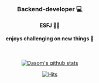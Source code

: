 
<div align=center>


### Backend-developer 💻

#### ESFJ 🙌🏻

#### enjoys challenging on new things 👀
<br>

[![Dasom's github stats](https://github-readme-stats.vercel.app/api?username=DasomJung24&theme=dark&show_icons=true)](https://github.com/anuraghazra/github-readme-stats)



[![Hits](https://hits.seeyoufarm.com/api/count/incr/badge.svg?url=https%3A%2F%2Fgithub.com%2FDasomJung24&count_bg=%2379C83D&title_bg=%23555555&icon=&icon_color=%23E7E7E7&title=hits&edge_flat=false)](https://hits.seeyoufarm.com)

</div>



